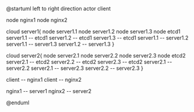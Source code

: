 @startuml
left to right direction
actor client

node nginx1
node nginx2

cloud server1{
node server1.1
node server1.2
node server1.3
node etcd1
server1.1 -- etcd1
server1.2 -- etcd1
server1.3 -- etcd1
server1.1 -- server1.2
server1.1 -- server1.3
server1.2 -- server1.3
}

cloud server2{
node server2.1
node server2.2
node server2.3
node etcd2
server2.1 -- etcd2
server2.2 -- etcd2
server2.3 -- etcd2
server2.1 -- server2.2
server2.1 -- server2.3
server2.2 -- server2.3
}

client -- nginx1
client -- nginx2

nginx1 -- server1
nginx2 -- server2


@enduml

